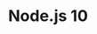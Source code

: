---
title: "Node.js 10"
categories: ["Development"]

link:
    url: "https://medium.com/the-node-js-collection/the-node-js-project-introduces-latest-release-line-node-js-10-x-bf07abfa9076"
    dead: false

tweet: "Node.js 10 is Generally Available! The LTS is scheduled for six months from now."
---